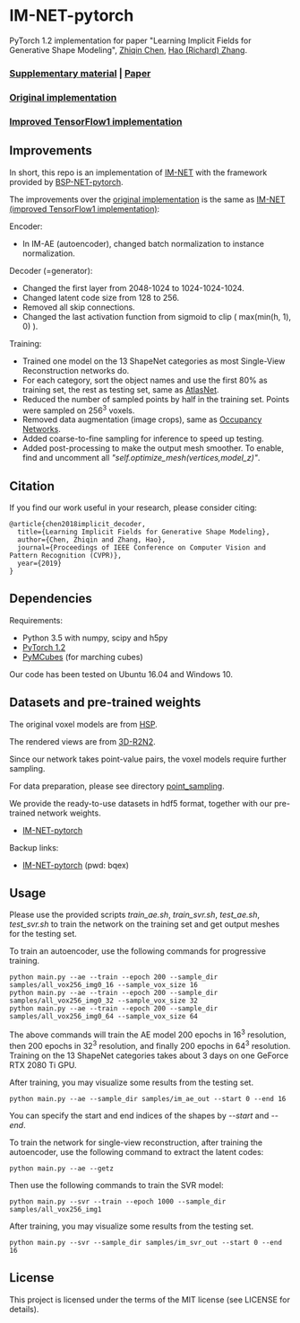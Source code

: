 # IM-NET-pytorch
PyTorch 1.2 implementation for paper "Learning Implicit Fields for Generative Shape Modeling", [Zhiqin Chen](https://czq142857.github.io/),  [Hao (Richard) Zhang](https://www.cs.sfu.ca/~haoz/).

### [Supplementary material](https://github.com/czq142857/implicit-decoder/tree/master/supplementary_material) |   [Paper](https://arxiv.org/abs/1812.02822)

### [Original implementation](https://github.com/czq142857/implicit-decoder)

### [Improved TensorFlow1 implementation](https://github.com/czq142857/IM-NET)


## Improvements

In short, this repo is an implementation of [IM-NET](https://github.com/czq142857/IM-NET) with the framework provided by [BSP-NET-pytorch](https://github.com/czq142857/BSP-NET-pytorch).

The improvements over the [original implementation](https://github.com/czq142857/implicit-decoder) is the same as [IM-NET (improved TensorFlow1 implementation)](https://github.com/czq142857/IM-NET):

Encoder:

- In IM-AE (autoencoder), changed batch normalization to instance normalization.

Decoder (=generator):

- Changed the first layer from 2048-1024 to 1024-1024-1024.
- Changed latent code size from 128 to 256.
- Removed all skip connections.
- Changed the last activation function from sigmoid to clip ( max(min(h, 1), 0) ).

Training:

- Trained one model on the 13 ShapeNet categories as most Single-View Reconstruction networks do.
- For each category, sort the object names and use the first 80% as training set, the rest as testing set, same as [AtlasNet](https://github.com/ThibaultGROUEIX/AtlasNet).
- Reduced the number of sampled points by half in the training set. Points were sampled on 256<sup>3</sup> voxels.
- Removed data augmentation (image crops), same as [Occupancy Networks](https://github.com/autonomousvision/occupancy_networks).
- Added coarse-to-fine sampling for inference to speed up testing.
- Added post-processing to make the output mesh smoother. To enable, find and uncomment all *"self.optimize_mesh(vertices,model_z)"*.


## Citation
If you find our work useful in your research, please consider citing:

	@article{chen2018implicit_decoder,
	  title={Learning Implicit Fields for Generative Shape Modeling},
	  author={Chen, Zhiqin and Zhang, Hao},
	  journal={Proceedings of IEEE Conference on Computer Vision and Pattern Recognition (CVPR)},
	  year={2019}
	}

## Dependencies
Requirements:
- Python 3.5 with numpy, scipy and h5py
- [PyTorch 1.2](https://pytorch.org/get-started/locally/)
- [PyMCubes](https://github.com/pmneila/PyMCubes) (for marching cubes)

Our code has been tested on Ubuntu 16.04 and Windows 10.


## Datasets and pre-trained weights
The original voxel models are from [HSP](https://github.com/chaene/hsp).

The rendered views are from [3D-R2N2](https://github.com/chrischoy/3D-R2N2).

Since our network takes point-value pairs, the voxel models require further sampling.

For data preparation, please see directory [point_sampling](https://github.com/czq142857/IM-NET/tree/master/point_sampling).

We provide the ready-to-use datasets in hdf5 format, together with our pre-trained network weights.

- [IM-NET-pytorch](https://drive.google.com/open?id=1ykE6MB2iW1Dk5t4wRx85MgpggeoyAqu3)

Backup links:

- [IM-NET-pytorch](https://pan.baidu.com/s/10695F20-xTWCrltYGhBPcQ) (pwd: bqex)


## Usage

Please use the provided scripts *train_ae.sh*, *train_svr.sh*, *test_ae.sh*, *test_svr.sh* to train the network on the training set and get output meshes for the testing set.

To train an autoencoder, use the following commands for progressive training. 
```
python main.py --ae --train --epoch 200 --sample_dir samples/all_vox256_img0_16 --sample_vox_size 16
python main.py --ae --train --epoch 200 --sample_dir samples/all_vox256_img0_32 --sample_vox_size 32
python main.py --ae --train --epoch 200 --sample_dir samples/all_vox256_img0_64 --sample_vox_size 64
```
The above commands will train the AE model 200 epochs in 16<sup>3</sup> resolution, then 200 epochs in 32<sup>3</sup> resolution, and finally 200 epochs in 64<sup>3</sup> resolution.
Training on the 13 ShapeNet categories takes about 3 days on one GeForce RTX 2080 Ti GPU.

After training, you may visualize some results from the testing set.
```
python main.py --ae --sample_dir samples/im_ae_out --start 0 --end 16
```
You can specify the start and end indices of the shapes by *--start* and *--end*.


To train the network for single-view reconstruction, after training the autoencoder, use the following command to extract the latent codes:
```
python main.py --ae --getz
```
Then use the following commands to train the SVR model:
```
python main.py --svr --train --epoch 1000 --sample_dir samples/all_vox256_img1
```
After training, you may visualize some results from the testing set.
```
python main.py --svr --sample_dir samples/im_svr_out --start 0 --end 16
```


## License
This project is licensed under the terms of the MIT license (see LICENSE for details).


